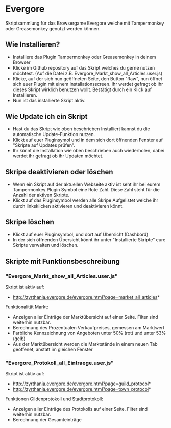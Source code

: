 # Evergore

Skriptsammlung für das Browsergame Evergore welche mit Tampermonkey oder Greasemonkey genutzt werden können.

## Wie Installieren?
* Installiere das Plugin Tampermonkey oder Greasemonkey in deinem Browser 
* Klicke im Github repository auf das Skript welches du gerne nutzen möchtest. (Auf die Datei z.B. Evergore_Markt_show_all_Articles.user.js)
* Klicke, auf der sich nun geöffneten Seite, den Button "Raw", nun öffnet sich euer Plugin mit einem Installationsscreen. Ihr werdet gefragt ob ihr dieses Skript wirklich benutzen wollt. Bestätigt durch ein Klick auf Installieren.
* Nun ist das installierte Skript aktiv. 

## Wie Update ich ein Skript
* Hast du das Skript wie oben beschrieben Installiert kannst du die automatische Update-Funktion nutzen. 
* Klickt auf euer Pluginsymol und in dem sich dort öffnenden Fenster auf "Skripte auf Updates prüfen".
* Ihr könnt die Installation wie oben beschrieben auch wiederholen, dabei werdet ihr gefragt ob ihr Updaten möchtet.

## Skripe deaktivieren oder löschen
* Wenn ein Skript auf der aktuellen Webseite aktiv ist seht ihr bei eurem Tampermonkey Plugin Symbol eine Rote Zahl. Diese Zahl steht für die Anzahl der aktiven Skripte.
* Klickt auf das Pluginsymbol werden alle Skripe Aufgelistet welche ihr durch linksklicken aktivieren und deaktivieren könnt.

## Skripe löschen
* Klickt auf euer Pluginsymbol, und dort auf Übersicht (Dashbord)
* In der sich öffnenden Übersicht könnt ihr unter "Installierte Skripte" eure Skripte verwalten und löschen.


## Skripte mit Funktionsbeschreibung

### "Evergore_Markt_show_all_Articles.user.js"
Skript ist aktiv auf:
* http://zyrthania.evergore.de/evergore.html?page=market_all_articles*

Funktionalität Markt:
- Anzeigen aller Einträge der Marktübersicht auf einer Seite. Filter sind weiterhin nutzbar.
- Berechnung des Prozentualen Verkaufpreises, gemessen am Marktwert
- Farbliche Kennzeichnung von Angeboten unter 50% (rot) und unter 53% (gelb)
- Aus der Marktübersicht werden die Marktstände in einem neuen Tab geöffenet, anstatt im gleichen Fenster

### "Evergore_Protokoll_all_Eintraege.user.js"
Skript ist aktiv auf:
* http://zyrthania.evergore.de/evergore.html?page=guild_protocol*
* http://zyrthania.evergore.de/evergore.html?page=town_protocol*

Funktionen Gildenprotokoll und Stadtprotokoll:
- Anzeigen aller Einträge des Protokolls auf einer Seite. Filter sind weiterhin nutzbar.
- Berechnung der Gesamteinträge
